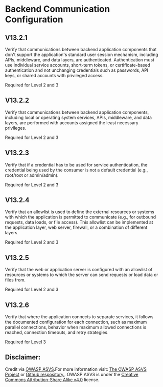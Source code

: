 #  Backend Communication Configuration
## V13.2.1

Verify that communications between backend application components that don't support the application's standard user session mechanism, including APIs, middleware, and data layers, are authenticated. Authentication must use individual service accounts, short-term tokens, or certificate-based authentication and not unchanging credentials such as passwords, API keys, or shared accounts with privileged access.

Required for Level 2 and 3

## V13.2.2

Verify that communications between backend application components, including local or operating system services, APIs, middleware, and data layers, are performed with accounts assigned the least necessary privileges.

Required for Level 2 and 3

## V13.2.3

Verify that if a credential has to be used for service authentication, the credential being used by the consumer is not a default credential (e.g., root/root or admin/admin).

Required for Level 2 and 3

## V13.2.4

Verify that an allowlist is used to define the external resources or systems with which the application is permitted to communicate (e.g., for outbound requests, data loads, or file access). This allowlist can be implemented at the application layer, web server, firewall, or a combination of different layers.

Required for Level 2 and 3

## V13.2.5

Verify that the web or application server is configured with an allowlist of resources or systems to which the server can send requests or load data or files from.

Required for Level 2 and 3

## V13.2.6

Verify that where the application connects to separate services, it follows the documented configuration for each connection, such as maximum parallel connections, behavior when maximum allowed connections is reached, connection timeouts, and retry strategies.

Required for Level 3

## Disclaimer:

Credit via [OWASP ASVS](https://owasp.org/www-project-application-security-verification-standard/).For more information visit: [The OWASP ASVS Project](https://owasp.org/www-project-application-security-verification-standard/) or [Github respository.](https://github.com/OWASP/ASVS). OWASP ASVS is under the [Creative Commons Attribution-Share Alike v4.0](https://github.com/OWASP/ASVS/blob/v5.0.0/LICENSE.md) license.

